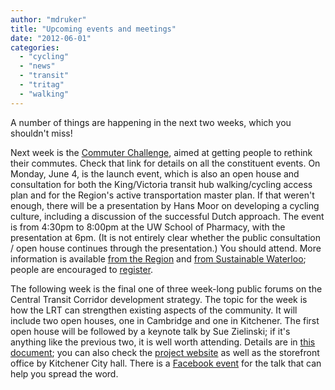 ```yaml
---
author: "mdruker"
title: "Upcoming events and meetings"
date: "2012-06-01"
categories: 
  - "cycling"
  - "news"
  - "transit"
  - "tritag"
  - "walking"
---
```


A number of things are happening in the next two weeks, which you shouldn't miss!

Next week is the [Commuter Challenge](https://www.regionofwaterloo.ca/en/gettingaround/commuterchallenge.asp), aimed at getting people to rethink their commutes. Check that link for details on all the constituent events. On Monday, June 4, is the launch event, which is also an open house and consultation for both the King/Victoria transit hub walking/cycling access plan and for the Region's active transportation master plan. If that weren't enough, there will be a presentation by Hans Moor on developing a cycling culture, including a discussion of the successful Dutch approach. The event is from 4:30pm to 8:00pm at the UW School of Pharmacy, with the presentation at 6pm. (It is not entirely clear whether the public consultation / open house continues through the presentation.) You should attend. More information is available [from the Region](https://regionofwaterloo.ca/en/newslist/index.aspx?corpId=58cynQlfgqiAYQyTLmpurQeQuAleQuAl&newsId=PUKONTlVFjQpabyudR3FqgeQuAleQuAl) and [from Sustainable Waterloo](https://www.sustainablewaterlooregion.ca/events/upcoming-events/); people are encouraged to [register](https://www.sustainablewaterlooregion.ca/event-registration/?evt_id=110).

The following week is the final one of three week-long public forums on the Central Transit Corridor development strategy. The topic for the week is how the LRT can strengthen existing aspects of the community. It will include two open houses, one in Cambridge and one in Kitchener. The first open house will be followed by a keynote talk by Sue Zielinski; if it's anything like the previous two, it is well worth attending. Details are in [this document](https://centraltransitcorridor.ca/wp-content/uploads/2012/05/Opportunity-Forums_One-Pager.pdf); you can also check the [project website](https://centraltransitcorridor.ca/) as well as the storefront office by Kitchener City hall. There is a [Facebook event](https://www.facebook.com/events/173522189444146/) for the talk that can help you spread the word.
